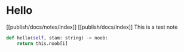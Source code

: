 # Hello
[[publish/docs/notes/index]]
[[publish/docs/index]]
This is a test note

```python
def hello(self, stam: string) -> noob:
	return this.noob[i]
```